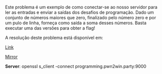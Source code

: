 Este problema é um exemplo de como conectar-se ao nosso servidor para ler as entradas e enviar a saídas dos desafios de programação. Dado um conjunto de números maiores que zero, finalizado pelo número zero e por um pulo de linha, forneça como saída a soma desses números. Basta executar uma das versões para obter a flag!

A resolução deste problema está disponível em: 

[Link](https://cloud.ufscar.br:8080/v1/AUTH_c93b694078064b4f81afd2266a502511/static.pwn2win.party/sum-solvers-example-platform_6190c72f9ec33a27adac2529193f486aa89a79e3c5861cda8066d7cd0a4914dd.tar.gz)

[Mirror](https://static.pwn2win.party/sum-solvers-example-platform_6190c72f9ec33a27adac2529193f486aa89a79e3c5861cda8066d7cd0a4914dd.tar.gz)

**Server**: openssl s_client -connect programming.pwn2win.party:9000
